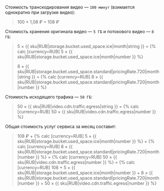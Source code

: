 Стоимость транскодирования видео — `100 минут` (взимается однократно при загрузке видео):

> 100 × 1,08 ₽ = 108 ₽

Стоимость хранения оригинала видео — `5 ГБ` и потокового видео — `8 ГБ`:

> 5 × {{ sku|RUB|storage.bucket.used_space.ice|month|string }} = {% calc [currency=RUB] 5  × {{ sku|RUB|storage.bucket.used_space.ice|month|number }} %}
>
> 8 × {{ sku|RUB|storage.bucket.used_space.standard|pricingRate.720|month|string }} = {% calc [currency=RUB] 8  × {{ sku|RUB|storage.bucket.used_space.standard|pricingRate.720|month|number }} %}

Стоимость исходящего трафика — `50 ГБ`:

> 50 × {{ sku|RUB|video.cdn.traffic.egress|string }} = {% calc [currency=RUB] 50  × {{ sku|RUB|video.cdn.traffic.egress|number }} %}

Общая стоимость услуг сервиса за месяц составит:

> 108 ₽ + {% calc [currency=RUB] 5 × {{ sku|RUB|storage.bucket.used_space.ice|month|number }} %} + {% calc [currency=RUB] 8 × {{ sku|RUB|storage.bucket.used_space.standard|pricingRate.720|month|number }} %} + {% calc [currency=RUB] 50 × {{ sku|RUB|video.cdn.traffic.egress|number }} %} = {% calc [currency=RUB] 108 + 5 × {{ sku|RUB|storage.bucket.used_space.ice|month|number }} + 8 × {{ sku|RUB|storage.bucket.used_space.standard|pricingRate.720|month|number }} + 50 × {{ sku|RUB|video.cdn.traffic.egress|number }} %}